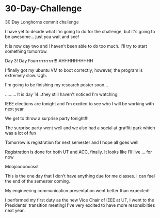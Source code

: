 # 30-Day-Challenge
30 Day Longhorns commit challenge

I have yet to decide what I'm going to do for the challenge, but it's going to be awesome...
just you wait and see!

It is now day two and I haven't been able to do too much. I'll try to start something tomorrow.

Day 3! Day Fourrrrrrrrrrr!!! AHHHHHHHHHH

I finally got my ubuntu VM to boot correctly; however, the program is extremely slow. Ugh.

I'm going to be finishing my research poster soon...

.........
It is day 14...they still haven't noticed I'm watching

IEEE elections are tonight and I'm excited to see who I will be working with next year

We get to throw a surprise party tonight!!!

The surprise party went well and we also had a social at graffiti park which was a lot of fun

Tomorrow is registration for next semester and I hope all goes well

Registration is done for both UT and ACC, finally. It looks like I'll live ... for now

Moojoooooooss!

This is the one day that I don't have anything due for me classes. I can feel the end of the semester coming.

My engineering communication presentation went better than expected!

I performed my first duty as the new Vice Chair of IEEE at UT, I went to the Presidents' transition meeting! I've very excited to have more resonsibiities next year.
